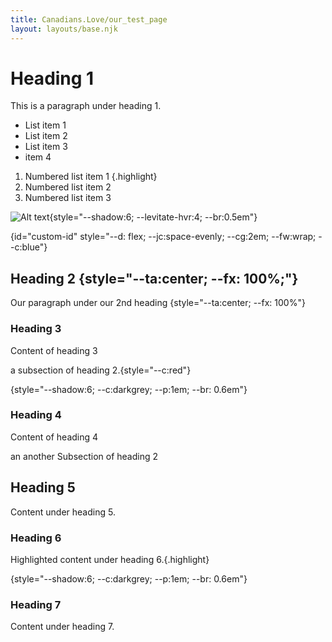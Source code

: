 ```yaml
---
title: Canadians.Love/our_test_page 
layout: layouts/base.njk
---
```


<style>
    .highlight {
        background: url("data:image/svg+xml;charset=utf-8,%3Csvg xmlns='http://www.w3.org/2000/svg' width='96' height='48' viewBox='0 0 300 150'%3E%3Cpath fill='%23ffe1a1' d='m 0.43553628,48 c 0,2.09 -0.23373225,6.99 0.66780642,8.72 3.3279018,6.46 15.0145143,-0.08 22.7054173,6.28 -2.404104,0.18 -11.074456,0.87 -12.465719,2.02 -4.2071806,2.86 -0.567636,11.33 0,14.98 v 6 l 20.256793,1 c -0.07791,1.88 0.06678,4.04 -1.135271,5.69 -1.636125,2.24 -4.26283,2.06 -7.112138,3.51 -4.741425,2.41 -6.36642,6.02 -5.843305,10.8 l 2.982868,16.41 c 2.00342,2.34 11.118976,4.54 14.446878,4.59 h 48.972468 c 1.202052,-6.44 4.630124,-6.2 11.130107,-5.96 L 108.39756,123 h 21.14721 l 60.10257,-1 c 14.00169,-0.03 7.14553,-2.97 21.14722,-3 H 257.541 l 16.69516,-1 c 1.7029,-8.9 8.91521,-4.63 13.80133,-8.85 2.45975,-2.12 2.11471,-8.3 1.78081,-11.15 l 8.90409,-1 c 0,-2.9 0.28938,-8.45 -0.82362,-10.98 -3.08305,-7.04 -16.28336,-9.14 -23.66261,-10.02 7.95802,-6.81 20.47939,-2.97 18.75422,-13.96 -0.42294,-2.69 -1.24657,-3.19 -3.17208,-5.04 10.77394,-3.23 10.01709,-2.72 10.01709,-13 L 274.23616,42.38 C 265.33207,40.84 266.97932,38.03 248.63692,38 l -51.1985,1 -13.35613,0.82 L 164.0481,38 h -34.50333 c -12.35442,0.02 -8.72601,1.4 -16.69516,2.67 L 95.041441,42.17 83.911334,43.83 50.521016,45 22.695748,48 Z'/%3E%3C/svg%3E") no-repeat center;
        background-size: cover;
        width: fit-content;
    }
</style>

# Heading 1

This is a paragraph under heading 1.

- List item 1 
- List item 2
- List item 3
- item 4

1. Numbered list item 1 {.highlight}
2. Numbered list item 2
3. Numbered list item 3

![Alt text](/AI/vibrant-ai-education.png){style="--shadow:6; --levitate-hvr:4; --br:0.5em"}

{id="custom-id" style="--d: flex; --jc:space-evenly; --cg:2em; --fw:wrap; --c:blue"}

## Heading 2 {style="--ta:center; --fx: 100%;"}

Our paragraph under our 2nd heading {style="--ta:center; --fx: 100%"}

### Heading 3

Content of heading 3

a subsection of heading 2.{style="--c:red"}

{style="--shadow:6; --c:darkgrey; --p:1em; --br: 0.6em"}

### Heading 4

Content of heading 4

an another Subsection of heading 2

## Heading 5

Content under heading 5.

### Heading 6

Highlighted content under heading 6.{.highlight}

{style="--shadow:6; --c:darkgrey; --p:1em; --br: 0.6em"}

### Heading 7

Content under heading 7.
